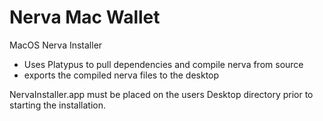 # Nerva Mac Wallet

MacOS Nerva Installer

- Uses Platypus to pull dependencies and compile nerva from source
- exports the compiled nerva files to the desktop


NervaInstaller.app must be placed on the users Desktop directory prior to starting the installation.
